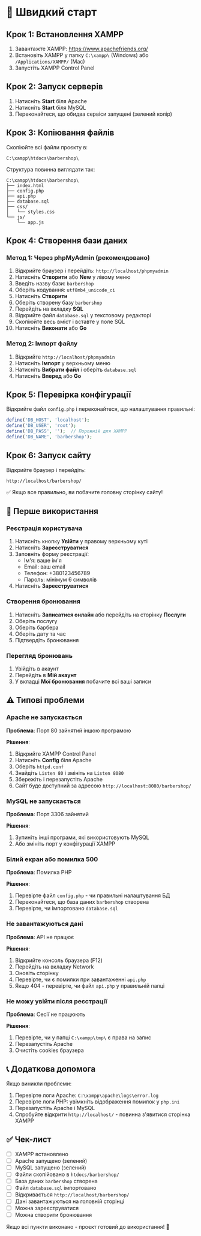 # 🚀 Швидкий старт

## Крок 1: Встановлення XAMPP

1. Завантажте XAMPP: https://www.apachefriends.org/
2. Встановіть XAMPP у папку `C:\xampp\` (Windows) або `/Applications/XAMPP/` (Mac)
3. Запустіть XAMPP Control Panel

## Крок 2: Запуск серверів

1. Натисніть **Start** біля Apache
2. Натисніть **Start** біля MySQL
3. Переконайтеся, що обидва сервіси запущені (зелений колір)

## Крок 3: Копіювання файлів

Скопіюйте всі файли проєкту в:
```
C:\xampp\htdocs\barbershop\
```

Структура повинна виглядати так:
```
C:\xampp\htdocs\barbershop\
├── index.html
├── config.php
├── api.php
├── database.sql
├── css/
│   └── styles.css
└── js/
    └── app.js
```

## Крок 4: Створення бази даних

### Метод 1: Через phpMyAdmin (рекомендовано)

1. Відкрийте браузер і перейдіть: `http://localhost/phpmyadmin`
2. Натисніть **Створити** або **New** у лівому меню
3. Введіть назву бази: `barbershop`
4. Оберіть кодування: `utf8mb4_unicode_ci`
5. Натисніть **Створити**
6. Оберіть створену базу `barbershop`
7. Перейдіть на вкладку **SQL**
8. Відкрийте файл `database.sql` у текстовому редакторі
9. Скопіюйте весь вміст і вставте у поле SQL
10. Натисніть **Виконати** або **Go**

### Метод 2: Імпорт файлу

1. Відкрийте `http://localhost/phpmyadmin`
2. Натисніть **Імпорт** у верхньому меню
3. Натисніть **Вибрати файл** і оберіть `database.sql`
4. Натисніть **Вперед** або **Go**

## Крок 5: Перевірка конфігурації

Відкрийте файл `config.php` і переконайтеся, що налаштування правильні:

```php
define('DB_HOST', 'localhost');
define('DB_USER', 'root');
define('DB_PASS', '');  // Порожній для XAMPP
define('DB_NAME', 'barbershop');
```

## Крок 6: Запуск сайту

Відкрийте браузер і перейдіть:
```
http://localhost/barbershop/
```

✅ Якщо все правильно, ви побачите головну сторінку сайту!

## 🎯 Перше використання

### Реєстрація користувача

1. Натисніть кнопку **Увійти** у правому верхньому куті
2. Натисніть **Зареєструватися**
3. Заповніть форму реєстрації:
   - Ім'я: ваше ім'я
   - Email: ваш email
   - Телефон: +380123456789
   - Пароль: мінімум 6 символів
4. Натисніть **Зареєструватися**

### Створення бронювання

1. Натисніть **Записатися онлайн** або перейдіть на сторінку **Послуги**
2. Оберіть послугу
3. Оберіть барбера
4. Оберіть дату та час
5. Підтвердіть бронювання

### Перегляд бронювань

1. Увійдіть в акаунт
2. Перейдіть в **Мій акаунт**
3. У вкладці **Мої бронювання** побачите всі ваші записи

## ⚠️ Типові проблеми

### Apache не запускається

**Проблема**: Порт 80 зайнятий іншою програмою

**Рішення**:
1. Відкрийте XAMPP Control Panel
2. Натисніть **Config** біля Apache
3. Оберіть `httpd.conf`
4. Знайдіть `Listen 80` і змініть на `Listen 8080`
5. Збережіть і перезапустіть Apache
6. Сайт буде доступний за адресою `http://localhost:8080/barbershop/`

### MySQL не запускається

**Проблема**: Порт 3306 зайнятий

**Рішення**:
1. Зупиніть інші програми, які використовують MySQL
2. Або змініть порт у конфігурації XAMPP

### Білий екран або помилка 500

**Проблема**: Помилка PHP

**Рішення**:
1. Перевірте файл `config.php` - чи правильні налаштування БД
2. Переконайтеся, що база даних `barbershop` створена
3. Перевірте, чи імпортовано `database.sql`

### Не завантажуються дані

**Проблема**: API не працює

**Рішення**:
1. Відкрийте консоль браузера (F12)
2. Перейдіть на вкладку Network
3. Оновіть сторінку
4. Перевірте, чи є помилки при завантаженні `api.php`
5. Якщо 404 - перевірте, чи файл `api.php` у правильній папці

### Не можу увійти після реєстрації

**Проблема**: Сесії не працюють

**Рішення**:
1. Перевірте, чи у папці `C:\xampp\tmp\` є права на запис
2. Перезапустіть Apache
3. Очистіть cookies браузера

## 📞 Додаткова допомога

Якщо виникли проблеми:

1. Перевірте логи Apache: `C:\xampp\apache\logs\error.log`
2. Перевірте логи PHP: увімкніть відображення помилок у `php.ini`
3. Перезапустіть Apache і MySQL
4. Спробуйте відкрити `http://localhost/` - повинна з'явитися сторінка XAMPP

## ✅ Чек-лист

- [ ] XAMPP встановлено
- [ ] Apache запущено (зелений)
- [ ] MySQL запущено (зелений)
- [ ] Файли скопійовано в `htdocs/barbershop/`
- [ ] База даних `barbershop` створена
- [ ] Файл `database.sql` імпортовано
- [ ] Відкривається `http://localhost/barbershop/`
- [ ] Дані завантажуються на головній сторінці
- [ ] Можна зареєструватися
- [ ] Можна створити бронювання

Якщо всі пункти виконано - проєкт готовий до використання! 🎉